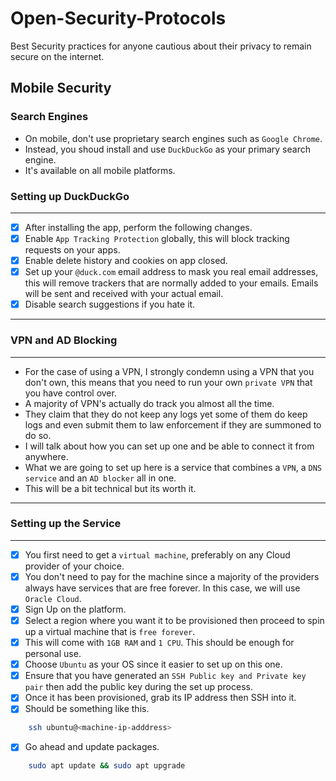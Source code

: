 # Open-Security-Protocols
Best Security practices for anyone cautious about their privacy to remain secure on the internet.

## Mobile Security
### Search Engines

- On mobile, don't use proprietary search engines such as `Google Chrome`.
- Instead, you shoud install and use `DuckDuckGo` as your primary search engine.
- It's available on all mobile platforms.

### Setting up DuckDuckGo
---

- [x] After installing the app, perform the following changes.
- [x] Enable `App Tracking Protection` globally, this will block tracking requests on your apps.
- [x] Enable delete history and cookies on app closed.
- [x] Set up your `@duck.com` email address to mask you real email addresses, this will remove trackers that are normally added to your emails. Emails will be sent and received with your actual email.
- [x] Disable search suggestions if you hate it.

---

### VPN and AD Blocking
---

- For the case of using a VPN, I strongly condemn using a VPN that you don't own, this means that you need to run your own `private VPN` that you have control over.
- A majority of VPN's actually do track you almost all the time.
- They claim that they do not keep any logs yet some of them do keep logs and even submit them to law enforcement if they are summoned to do so.
- I will talk about how you can set up one and be able to connect it from anywhere.
- What we are going to set up here is a service that combines a `VPN`, a `DNS service` and an `AD blocker` all in one.
- This will be a bit technical but its worth it.

---

### Setting up the Service
---

- [x] You first need to get a `virtual machine`, preferably on any Cloud provider of your choice.
- [x] You don't need to pay for the machine since a majority of the providers always have services that are free forever. In this case, we will use `Oracle Cloud`.
- [x] Sign Up on the platform.
- [x] Select a region where you want it to be provisioned then proceed to spin up a virtual machine that is `free forever`.
- [x] This will come with `1GB RAM` and `1 CPU`. This should be enough for personal use.
- [x] Choose `Ubuntu` as your OS since it easier to set up on this one.
- [x] Ensure that you have generated an `SSH Public key and Private key pair` then add the public key during the set up process.
- [x] Once it has been provisioned, grab its IP address then SSH into it.
- [x] Should be something like this.
```bash
    ssh ubuntu@<machine-ip-adddress>
```
- [x] Go ahead and update packages.
```bash
    sudo apt update && sudo apt upgrade
```